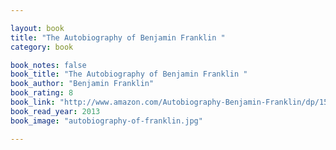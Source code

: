 ```yaml
---

layout: book
title: "The Autobiography of Benjamin Franklin "
category: book

book_notes: false
book_title: "The Autobiography of Benjamin Franklin "
book_author: "Benjamin Franklin"
book_rating: 8
book_link: "http://www.amazon.com/Autobiography-Benjamin-Franklin/dp/1508475091/"
book_read_year: 2013
book_image: "autobiography-of-franklin.jpg"

---
```

